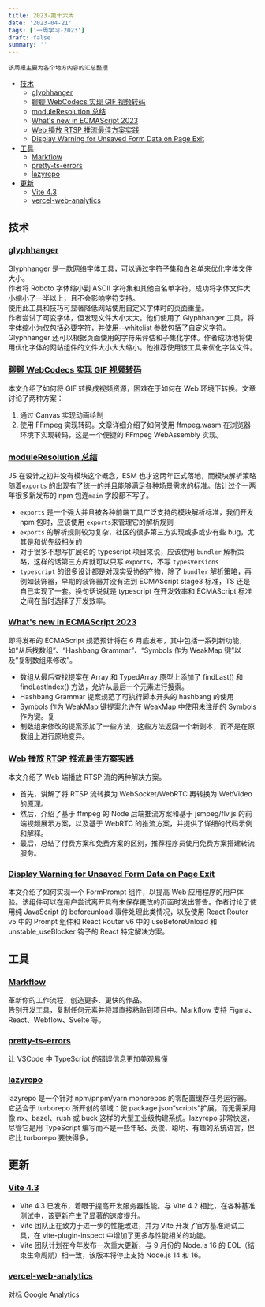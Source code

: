 ```yaml
---
title: 2023-第十六周
date: '2023-04-21'
tags: ['一周学习-2023']
draft: false
summary: ''
---
```


`该周报主要为各个地方内容的汇总整理`

- [技术](#技术)
  - [glyphhanger](#glyphhanger)
  - [聊聊 WebCodecs 实现 GIF 视频转码](#聊聊-webcodecs-实现-gif-视频转码)
  - [moduleResolution 总结](#moduleresolution-总结)
  - [What's new in ECMAScript 2023](#whats-new-in-ecmascript-2023)
  - [Web 播放 RTSP 推流最佳方案实践](#web-播放-rtsp-推流最佳方案实践)
  - [Display Warning for Unsaved Form Data on Page Exit](#display-warning-for-unsaved-form-data-on-page-exit)
- [工具](#工具)
  - [Markflow](#markflow)
  - [pretty-ts-errors](#pretty-ts-errors)
  - [lazyrepo](#lazyrepo)
- [更新](#更新)
  - [Vite 4.3](#vite-43)
  - [vercel-web-analytics](#vercel-web-analytics)

## 技术

### [glyphhanger](https://www.stefanjudis.com/notes/glyphhanger-a-tool-subset-and-optimize-fonts/)

Glyphhanger 是一款网络字体工具，可以通过字符子集和白名单来优化字体文件大小。  
作者将 Roboto 字体缩小到 ASCII 字符集和其他白名单字符，成功将字体文件大小缩小了一半以上，且不会影响字符支持。  
使用此工具和技巧可显著降低网站使用自定义字体时的页面重量。  
作者尝试了可变字体，但发现文件大小太大。他们使用了 Glyphhanger 工具，将字体缩小为仅包括必要字符，并使用--whitelist 参数包括了自定义字符。Glyphhanger 还可以根据页面使用的字符来评估和子集化字体。作者成功地将使用优化字体的网站组件的文件大小大大缩小。他推荐使用该工具来优化字体文件。

### [聊聊 WebCodecs 实现 GIF 视频转码](https://juejin.cn/post/7221557738537549879)

本文介绍了如何将 GIF 转换成视频资源，困难在于如何在 Web 环境下转换。文章讨论了两种方案：

1. 通过 Canvas 实现动画绘制
2. 使用 FFmpeg 实现转码。文章详细介绍了如何使用 ffmpeg.wasm 在浏览器环境下实现转码，这是一个便捷的 FFmpeg WebAssembly 实现。

### [moduleResolution 总结](https://juejin.cn/post/7221551421833314360)

JS 在设计之初并没有模块这个概念，ESM 也才这两年正式落地，而模块解析策略随着`exports` 的出现有了统一的并且能够满足各种场景需求的标准。估计过个一两年很多新发布的 npm 包连`main` 字段都不写了。

- `exports` 是一个强大并且被各种前端工具广泛支持的模块解析标准，我们开发 npm 包时，应该使用 `exports`来管理它的解析规则
- `exports` 的解析规则较为复杂，社区的很多第三方实现或多或少有些 bug，尤其是和优先级相关的
- 对于很多不想写扩展名的 typescript 项目来说，应该使用 `bundler` 解析策略，这样的话第三方库就可以只写 `exports`，不写 `typesVersions`
- `typescript` 的很多设计都是对现实妥协的产物，除了 `bundler` 解析策略，再例如装饰器，早期的装饰器并没有进到 ECMAScript stage3 标准，TS 还是自己实现了一套。换句话说就是 typescript 在开发效率和 ECMAScript 标准之间在当时选择了开发效率。

### [What's new in ECMAScript 2023](https://pawelgrzybek.com/whats-new-in-ecmascript-2023/#change-array-by-copy)

即将发布的 ECMAScript 规范预计将在 6 月底发布，其中包括一系列新功能，如“从后找数组”、“Hashbang Grammar”、“Symbols 作为 WeakMap 键”以及“复制数组来修改”。

- 数组从最后查找提案在 Array 和 TypedArray 原型上添加了 findLast() 和 findLastIndex() 方法，允许从最后一个元素进行搜索。
- Hashbang Grammar 提案规范了可执行脚本开头的 hashbang 的使用
- Symbols 作为 WeakMap 键提案允许在 WeakMap 中使用未注册的 Symbols 作为键。复
- 制数组来修改的提案添加了一些方法，这些方法返回一个新副本，而不是在原数组上进行原地变异。

### [Web 播放 RTSP 推流最佳方案实践](https://mp.weixin.qq.com/s/YIUXW1Y7XuwmoqsAoMUItQ)

本文介绍了 Web 端播放 RTSP 流的两种解决方案。

- 首先，讲解了将 RTSP 流转换为 WebSocket/WebRTC 再转换为 WebVideo 的原理。
- 然后，介绍了基于 ffmpeg 的 Node 后端推流方案和基于 jsmpeg/flv.js 的前端视频展示方案，以及基于 WebRTC 的推流方案，并提供了详细的代码示例和解释。
- 最后，总结了付费方案和免费方案的区别，推荐程序员使用免费方案搭建转流服务。

### [Display Warning for Unsaved Form Data on Page Exit](https://claritydev.net/blog/display-warning-for-unsaved-form-data-on-page-exit)

本文介绍了如何实现一个 FormPrompt 组件，以提高 Web 应用程序的用户体验。该组件可以在用户尝试离开具有未保存更改的页面时发出警告。作者讨论了使用纯 JavaScript 的 beforeunload 事件处理此类情况，以及使用 React Router v5 中的 Prompt 组件和 React Router v6 中的 useBeforeUnload 和 unstable_useBlocker 钩子的 React 特定解决方案。

## 工具

### [Markflow](https://chrome.google.com/webstore/detail/markflow-copy-elements-to/djpkcdeoondbcapcllgahjhaghplfcno/related)

革新你的工作流程，创造更多、更快的作品。  
告别开发工具，复制任何元素并将其直接粘贴到项目中。Markflow 支持 Figma、React、Webflow、Svelte 等。

### [pretty-ts-errors](https://github.com/yoavbls/pretty-ts-errors)

让 VSCode 中 TypeScript 的错误信息更加美观易懂

### [lazyrepo](https://github.com/ds300/lazyrepo)

lazyrepo 是一个针对 npm/pnpm/yarn monorepos 的零配置缓存任务运行器。它适合于 turborepo 所开创的领域：使 package.json“scripts”扩展，而无需采用像 nx、bazel、rush 或 buck 这样的大型工业级构建系统。lazyrepo 非常快速，尽管它是用 TypeScript 编写而不是一些年轻、英俊、聪明、有趣的系统语言，但它比 turborepo 要快得多。

## 更新

### [Vite 4.3](https://vitejs.dev/blog/announcing-vite4-3.html)

- Vite 4.3 已发布，着眼于提高开发服务器性能。与 Vite 4.2 相比，在各种基准测试中，该更新产生了显著的速度提升。
- Vite 团队正在致力于进一步的性能改进，并为 Vite 开发了官方基准测试工具，在 vite-plugin-inspect 中增加了更多与性能相关的功能。
- Vite 团队计划在今年发布一次重大更新，与 9 月份的 Node.js 16 的 EOL（结束生命周期）相一致，该版本将停止支持 Node.js 14 和 16。

### [vercel-web-analytics](https://vercel.com/blog/vercel-web-analytics-is-now-generally-available)

对标 Google Analytics
